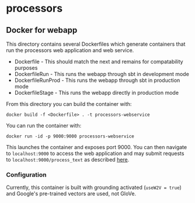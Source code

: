 # processors

## Docker for webapp

This directory contains several Dockerfiles which generate containers that run the processors web application and web service.

* Dockerfile - This should match the next and remains for compatability purposes
* DockerfileRun - This runs the webapp through sbt in development mode
* DockerfileRunProd - This runs the webapp through sbt in production mode
* DockerfileStage - This runs the webapp directly in production mode

From this directory you can build the container with:

```
docker build -f <Dockerfile> . -t processors-webservice
```

You can run the container with:

```
docker run -id -p 9000:9000 processors-webservice
```

This launches the container and exposes port 9000. You can then navigate to `localhost:9000` to access the web application and may submit requests to `localhost:9000/process_text` as described [here](https://github.com/clulab/processors#web-service).

### Configuration
Currently, this container is built with grounding activated (`useW2V = true`) and Google's pre-trained vectors are used, not GloVe.


